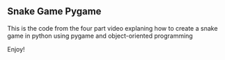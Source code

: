 ## Snake Game Pygame
This is the code from the four part video explaning how to create a snake game in python using pygame and object-oriented programming

Enjoy!
